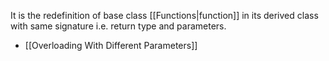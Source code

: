 
It is the redefinition of base class [[Functions|function]] in its derived class with same signature i.e. return type and parameters.

- [[Overloading With Different Parameters]]

